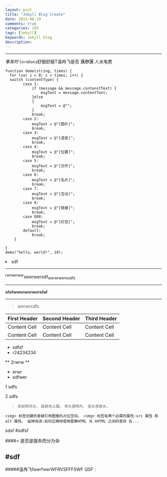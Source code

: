 ```yaml
---
layout: post
title: "Jekyll Blog Create"
date: 2015-08-19
comments: true
categories: iOS
tags: [Jekyll]
keywords: Jekyll blog
description: 
---
```


<!--<img src="http://7xl8q7.com1.z0.glb.clouddn.com/Coredata_Create.png" width="900" height="600">-->

---
 *事发时* `CoreData`舒服舒服T温冉飞是否 **沃尔沃** 人水电费
 
 
 <pre><code class="hljs javascript">function demo(string, times) {
  for (var i = 0; i < times; i++) {
  switch (contentType) {
        case 1:
            if (message && message.contenstText) {
                msgText = message.contentText;
            }else
            {
                msgText = @"";
            }
            break;
        case 2:
            msgText = @"[图片]";
            break;
        case 3:
            msgText = @"[语音]";
            break;
        case 4:
            msgText = @"[位置]";
            break;
        case 5:
            msgText = @"[文件]";
            break;
        case 6:
            msgText = @"[名片]";
            break;
        case 7:
            msgText = @"[互动]";
            break;
        case 8:
            msgText = @"[链接]";
            break;
        case 888:
            msgText = @"[红包]";
            break;
        default:
            break;
    }

}
demo("hello, world!", 10);</code></pre>
 
 
 <li>sdf </li>
 
 ---
 <sup>rwrwerwer</sup>sewrwersdf<sub>werwrwerwsdfs</sub>
 
 ---
 
<del>sfsfwwerwerwersfaf </del>

---
>  werwrsdfs 


First Header | Second Header | Third Header
------------ | ------------- | ------------
Content Cell | Content Cell  | Content Cell
Content Cell | Content Cell  | Content Cell

* sdfsf
* r24234234


** 2rwrw **

- erwr
- sdfwer 

1 sdfs


2 sdfs

> `床前明月光，`
> `疑是地上霜。`
> `举头望明月，`
> `低头思故乡。`


`<img> 标签创建的是被引用图像的占位空间。 <img> 标签有两个必需的属性:src 属性 和alt 属性。 延伸阅读:如何正确地使用图像HTML 与 XHTML 之间的差异 在...`


sdsf
#sdfsf

####< 是否是服务而分为😄

#sdf
---




#####温冉飞fawrfwerWFRVSFFFSWF QSF :

<!--<img src="https://github.com/iOSSer/iOSSer.github.io/blob/master/assets/images/fire_balloon.jpg?raw=true" width="600" height="400">-->
